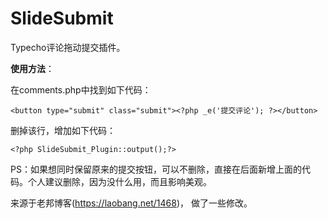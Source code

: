 # SlideSubmit
Typecho评论拖动提交插件。

**使用方法**：

在comments.php中找到如下代码：

```
<button type="submit" class="submit"><?php _e('提交评论'); ?></button>
```
删掉该行，增加如下代码：
```
<?php SlideSubmit_Plugin::output();?>
```
PS：如果想同时保留原来的提交按钮，可以不删除，直接在后面新增上面的代码。个人建议删除，因为没什么用，而且影响美观。



来源于老邦博客(https://laobang.net/1468)， 做了一些修改。
